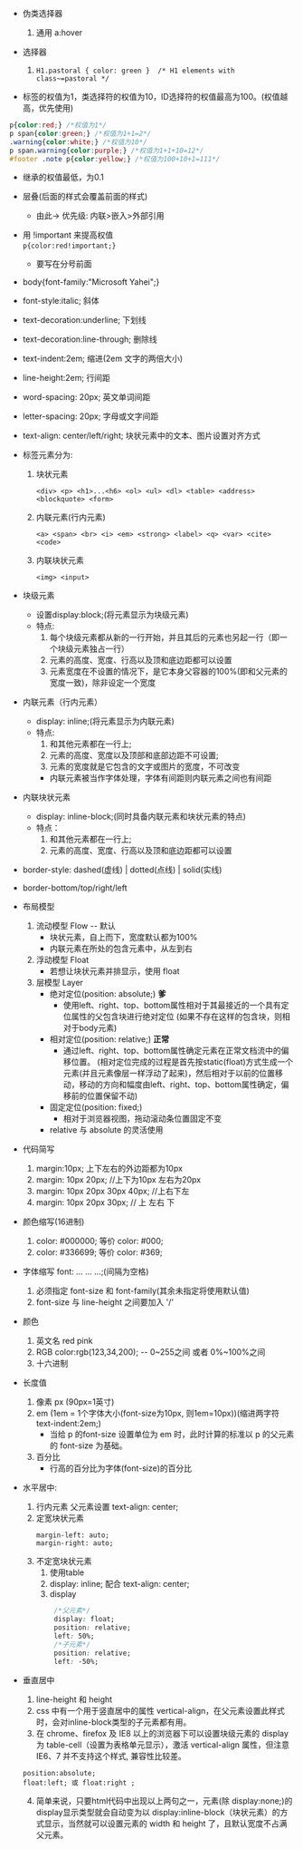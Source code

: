 *   伪类选择器
    1. 通用 a:hover

*   选择器

    1. ```
       H1.pastoral { color: green }  /* H1 elements with class~=pastoral */
       ```

*   标签的权值为1，类选择符的权值为10，ID选择符的权值最高为100。(权值越高，优先使用)
```css
p{color:red;} /*权值为1*/
p span{color:green;} /*权值为1+1=2*/
.warning{color:white;} /*权值为10*/
p span.warning{color:purple;} /*权值为1+1+10=12*/
#footer .note p{color:yellow;} /*权值为100+10+1=111*/
```
*   继承的权值最低，为0.1
*   层叠(后面的样式会覆盖前面的样式)
    * 由此-> 优先级: 内联>嵌入>外部引用
*   用 !important 来提高权值   
        ​```p{color:red!important;}```
    * 要写在分号前面
*   body{font-family:"Microsoft Yahei";}
*   font-style:italic; 斜体 
*   text-decoration:underline; 下划线
*   text-decoration:line-through; 删除线
*   text-indent:2em; 缩进(2em 文字的两倍大小)
*   line-height:2em; 行间距
*   word-spacing: 20px; 英文单词间距
*   letter-spacing: 20px; 字母或文字间距
*   text-align: center/left/right; 块状元素中的文本、图片设置对齐方式

*   标签元素分为:  
    1. 块状元素  
        ```
        <div> <p> <h1>...<h6> <ol> <ul> <dl> <table> <address> <blockquote> <form>
        ```
    2. 内联元素(行内元素)
        ```
        <a> <span> <br> <i> <em> <strong> <label> <q> <var> <cite> <code>
        ```
    3. 内联块状元素
        ```
        <img> <input>
        ```
*   块级元素  
    * 设置display:block;(将元素显示为块级元素)
    * 特点:  
        1. 每个块级元素都从新的一行开始，并且其后的元素也另起一行（即一个块级元素独占一行）
        2. 元素的高度、宽度、行高以及顶和底边距都可以设置
        3. 元素宽度在不设置的情况下，是它本身父容器的100%(即和父元素的宽度一致)，除非设定一个宽度

*   内联元素（行内元素）
    *   display: inline;(将元素显示为内联元素)
    *   特点: 
        1. 和其他元素都在一行上;
        2. 元素的高度、宽度以及顶部和底部边距不可设置;
        3. 元素的宽度就是它包含的文字或图片的宽度，不可改变  
        * 内联元素被当作字体处理，字体有间距则内联元素之间也有间距

*   内联块状元素
    * display: inline-block;(同时具备内联元素和块状元素的特点)
    * 特点：
        1. 和其他元素都在一行上;
        2. 元素的高度、宽度、行高以及顶和底边距都可以设置

*   border-style: dashed(虚线) | dotted(点线) | solid(实线)
*   border-bottom/top/right/left

*   布局模型
    1. 流动模型 Flow -- 默认  
        * 块状元素，自上而下，宽度默认都为100%
        * 内联元素在所处的包含元素中，从左到右
    2. 浮动模型 Float
        * 若想让块状元素并排显示，使用 float
    3. 层模型 Layer
        * 绝对定位(position: absolute;)  <strong>爹</strong>
            * 使用left、right、top、bottom属性相对于其最接近的一个具有定位属性的父包含块进行绝对定位 (如果不存在这样的包含块，则相对于body元素)
        * 相对定位(position: relative;) <strong>正常</strong>
            * 通过left、right、top、bottom属性确定元素在正常文档流中的偏移位置。 (相对定位完成的过程是首先按static(float)方式生成一个元素(并且元素像层一样浮动了起来)，然后相对于以前的位置移动，移动的方向和幅度由left、right、top、bottom属性确定，偏移前的位置保留不动)
        * 固定定位(position: fixed;)
            * 相对于浏览器视图，拖动滚动条位置固定不变
        * relative 与 absolute 的灵活使用

*   代码简写
    1. margin:10px; 上下左右的外边距都为10px
    2. margin: 10px 20px; //上下为10px 左右为20px
    3. margin: 10px 20px 30px 40px; //上右下左
    4. margin: 10px 20px 30px; // 上 左右 下

*   颜色缩写(16进制)
    1. color: #000000; 等价 color: #000;
    2. color: #336699; 等价 color: #369;

*   字体缩写 font: ... ... ...;(间隔为空格)
    1. 必须指定 font-size 和 font-family(其余未指定将使用默认值)
    2. font-size 与 line-height 之间要加入 '/'

*   颜色
    1. 英文名 red pink
    2. RGB color:rgb(123,34,200); -- 0~255之间 或者 0%~100%之间
    3. 十六进制

*   长度值
    1. 像素 px (90px=1英寸)
    2. em (1em = 1个字体大小(font-size为10px, 则1em=10px))(缩进两字符 text-indent:2em;)
        * 当给 p 的font-size 设置单位为 em 时，此时计算的标准以 p 的父元素的 font-size 为基础。
    3. 百分比
        * 行高的百分比为字体(font-size)的百分比

*   水平居中:
    1.  行内元素 父元素设置 text-align: center;
    2.  定宽块状元素 
          ```
          margin-left: auto;
          margin-right: auto;
          ```
    3.  不定宽块状元素
        1. 使用table
        2. display: inline; 配合 text-align: center;
        3. display
           ```css
            /*父元素*/
            display: float;
            position: relative;
            left: 50%;
            /*子元素*/
            position: relative;
            left: -50%;
           ```
*   垂直居中
    1. line-height 和 height
    2. css 中有一个用于竖直居中的属性 vertical-align，在父元素设置此样式时，会对inline-block类型的子元素都有用。
    3. 在 chrome、firefox 及 IE8 以上的浏览器下可以设置块级元素的 display 为 table-cell（设置为表格单元显示），激活 vertical-align 属性，但注意 IE6、7 并不支持这个样式, 兼容性比较差。 
    ```
    position:absolute; 
    float:left; 或 float:right ;
    ```
    4. 简单来说，只要html代码中出现以上两句之一，元素(除 display:none;)的display显示类型就会自动变为以 display:inline-block（块状元素）的方式显示，当然就可以设置元素的 width 和 height 了，且默认宽度不占满父元素。
